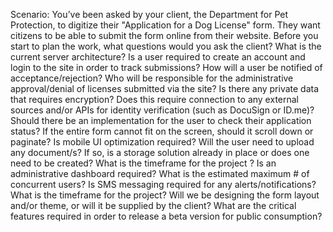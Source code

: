 Scenario: You’ve been asked by your client, the Department for Pet Protection, to digitize their "Application for a Dog License" form. They want citizens to be able to submit the form online from their website. Before you start to plan the work, what questions would you ask the client?
What is the current server architecture?
Is a user required to create an account and login to the site in order to track submissions?
How will a user be notified of acceptance/rejection?
Who will be responsible for the administrative approval/denial of licenses submitted via the site?
Is there any private data that requires encryption?
Does this require connection to any external sources and/or APIs for identity verification (such as DocuSign or ID.me)?
Should there be an implementation for the user to check their application status?
If the entire form cannot fit on the screen, should it scroll down or paginate?
Is mobile UI optimization required?
Will the user need to upload any document/s? If so, is a storage solution already in place or does one need to be created?
What is the timeframe for the project ?
Is an administrative dashboard required?
What is the estimated maximum # of concurrent users?
Is SMS messaging required for any alerts/notifications?
What is the timeframe for the project?
Will we be designing the form layout and/or theme, or will it be supplied by the client?
What are the critical features required in order to release a beta version for public consumption?
